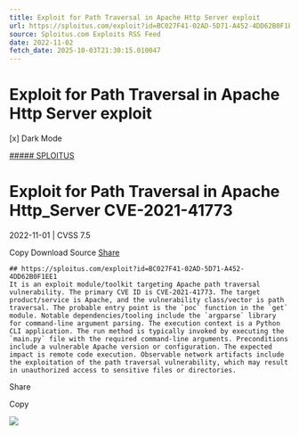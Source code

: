 ```yaml
---
title: Exploit for Path Traversal in Apache Http Server exploit
url: https://sploitus.com/exploit?id=BC027F41-02AD-5D71-A452-4DD62B0F1EE1&utm_source=rss&utm_medium=rss
source: Sploitus.com Exploits RSS Feed
date: 2022-11-02
fetch_date: 2025-10-03T21:30:15.010047
---
```


# Exploit for Path Traversal in Apache Http Server exploit

[x]
Dark Mode

[##### SPLOITUS](/)

# Exploit for Path Traversal in Apache Http\_Server CVE-2021-41773

2022-11-01 | CVSS 7.5

Copy
Download
Source
[Share](#share-url)

```
## https://sploitus.com/exploit?id=BC027F41-02AD-5D71-A452-4DD62B0F1EE1
It is an exploit module/toolkit targeting Apache path traversal vulnerability. The primary CVE ID is CVE-2021-41773. The target product/service is Apache, and the vulnerability class/vector is path traversal. The probable entry point is the `poc` function in the `get` module. Notable dependencies/tooling include the `argparse` library for command-line argument parsing. The execution context is a Python CLI application. The run method is typically invoked by executing the `main.py` file with the required command-line arguments. Preconditions include a vulnerable Apache version or configuration. The expected impact is remote code execution. Observable network artifacts include the exploitation of the path traversal vulnerability, which may result in unauthorized access to sensitive files or directories.
```

Share

Copy

![](https://mc.yandex.ru/watch/54912310)